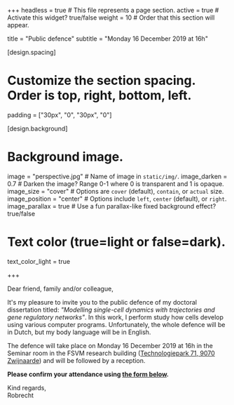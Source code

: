 +++
headless = true  # This file represents a page section.
active = true  # Activate this widget? true/false
weight = 10  # Order that this section will appear.

title = "Public defence"
subtitle = "Monday 16 December 2019 at 16h"

[design.spacing]
  # Customize the section spacing. Order is top, right, bottom, left.
  padding = ["30px", "0", "30px", "0"]

[design.background]
  # Background image.
  image = "perspective.jpg"  # Name of image in `static/img/`.
  image_darken = 0.7  # Darken the image? Range 0-1 where 0 is transparent and 1 is opaque.
  image_size = "cover"  #  Options are `cover` (default), `contain`, or `actual` size.
  image_position = "center"  # Options include `left`, `center` (default), or `right`.
  image_parallax = true  # Use a fun parallax-like fixed background effect? true/false

  # Text color (true=light or false=dark).
  text_color_light = true

+++

Dear friend, family and/or colleague,

It's my pleasure to invite you to the public defence of my doctoral dissertation titled: *"Modelling single-cell dynamics with trajectories and gene regulatory networks"*. In this work, I perform study how cells develop using various computer programs. Unfortunately, the whole defence will be in Dutch, but my body language will be in English.

The defence will take place on Monday 16 December 2019 at 16h in the Seminar room in the FSVM research building ([Technologiepark 71, 9070 Zwijnaarde](#location)) and will be followed by a reception. 

**Please confirm your attendance using [the form below](#register).**

Kind regards,<br/>
Robrecht




